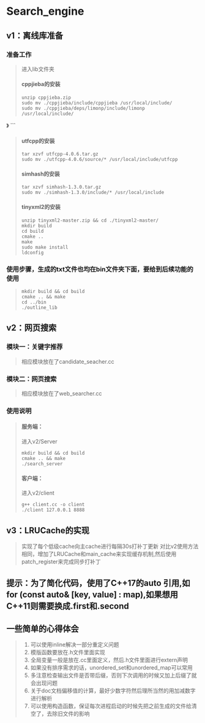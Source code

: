 # Search_engine
## v1：离线库准备
### 准备工作
> 进入lib文件夹
> #### cppjieba的安装
>  ```shell
>  unzip cppjieba.zip  
>  sudo mv ./cppjieba/include/cppjieba /usr/local/include/
>  sudo mv ./cppjieba/deps/limonp/include/limonp /usr/local/include/
》 ```
> #### utfcpp的安装
> ```shell
> tar xzvf utfcpp-4.0.6.tar.gz 
> sudo mv ./utfcpp-4.0.6/source/* /usr/local/include/utfcpp
> ```
> #### simhash的安装
> ```shell
> tar xzvf simhash-1.3.0.tar.gz
> sudo mv ./simhash-1.3.0/include/* /usr/local/include
> ```
> #### tinyxml2的安装
> ```shell
> unzip tinyxml2-master.zip && cd ./tinyxml2-master/
> mkdir build
> cd build
> cmake ..
> make
> sudo make install
> ldconfig
> ```
### 使用步骤，生成的txt文件也均在bin文件夹下面，要给到后续功能的使用
> ```shell
> mkdir build && cd build
> cmake .. && make
> cd ../bin
> ./outline_lib
> ```

## v2：网页搜索
### 模块一：关键字推荐
> 相应模块放在了candidate_seacher.cc
### 模块二：网页搜索
> 相应模块放在了web_searcher.cc
### 使用说明
> #### 服务端：
> 进入v2/Server
> ```shell
> mkdir build && cd build
> cmake .. && make
> ./search_server
> ```
> #### 客户端：
> 进入v2/client
> ```shell
> g++ client.cc -o client
> ./client 127.0.0.1 8888
> ```

## v3：LRUCache的实现
> 实现了每个低级cache向主cache进行每隔30s打补丁更新
> 对比v2使用方法相同，增加了LRUCache和main_cache来实现缓存机制,然后使用patch_register来完成同步打补丁

## 提示：为了简化代码，使用了C++17的auto 引用,如 for (const auto& [key, value] : map),如果想用C++11则需要换成.first和.second



## 一些简单的心得体会
> 1. 可以使用inline解决一部分重定义问题
> 2. 模版函数要放在.h文件里面实现
> 3. 全局变量一般是放在.cc里面定义，然后.h文件里面进行extern声明
> 4. 如果没有排序需求的话，unordered_set和unordered_map可以常用
> 5. 多注意检查输出文件是否带后缀，否则下次调用的时候又加上后缀了就会出现问题
> 6. 关于doc文档偏移值的计算，最好少数字符然后理所当然的用加减数字进行解析
> 7. 可以使用构造函数，保证每次进程启动的时候先把之前生成的文件给清空了，去除旧文件的影响